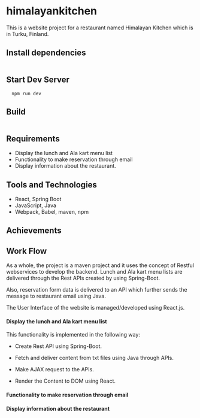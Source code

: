 # himalayankitchen

This is a website project for a restaurant named Himalayan Kitchen which is in Turku, Finland.

## Install dependencies

``` npm install 
```

## Start Dev Server 

``` 
  npm run dev
```
## Build 

``` npm run build 
```

## Requirements
- Display the lunch and Ala kart menu list
- Functionality to make reservation through email
- Display information about the restaurant.

## Tools and Technologies

- React, Spring Boot
- JavaScript, Java
- Webpack, Babel, maven, npm

## Achievements

## Work Flow

As a whole, the project is a maven project and it uses the concept of Restful webservices to develop the backend. Lunch and Ala kart menu lists are delivered through the Rest APIs created by using Spring-Boot.

Also, reservation form data is delivered to an API which further sends the message to restaurant email using Java.

The User Interface of the website is managed/developed using React.js.

#### Display the lunch and Ala kart menu list

This functionality is implemented in the following way:
- Create Rest API using Spring-Boot.
- Fetch and deliver content from txt files using Java through APIs.

- Make AJAX request to the APIs.
- Render the Content to DOM using React.

#### Functionality to make reservation through email

#### Display information about the restaurant
